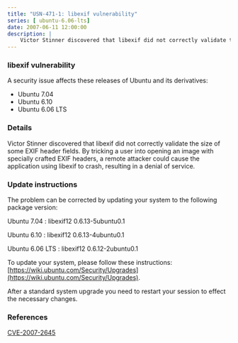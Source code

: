 ```yaml
---
title: "USN-471-1: libexif vulnerability"
series: [ ubuntu-6.06-lts]
date: 2007-06-11 12:00:00
description: |
    Victor Stinner discovered that libexif did not correctly validate the size of some EXIF header fields.  By tricking a user into opening an image with specially crafted EXIF headers, a remote attacker could cause the application using libexif to crash, resulting in a denial of service.
--- 
```

 
### libexif vulnerability

A security issue affects these releases of Ubuntu and its derivatives:

* Ubuntu 7.04
* Ubuntu 6.10
* Ubuntu 6.06 LTS

### Details

Victor Stinner discovered that libexif did not correctly validate the size of some EXIF header fields. By tricking a user into opening an image with specially crafted EXIF headers, a remote attacker could cause the application using libexif to crash, resulting in a denial of service.

### Update instructions

The problem can be corrected by updating your system to the following package version:

Ubuntu 7.04
 : libexif12 <span>0.6.13-5ubuntu0.1</span>

Ubuntu 6.10
 : libexif12 <span>0.6.13-4ubuntu0.1</span>

Ubuntu 6.06 LTS
 : libexif12 <span>0.6.12-2ubuntu0.1</span>

To update your system, please follow these instructions: [https://wiki.ubuntu.com/Security/Upgrades](https://wiki.ubuntu.com/Security/Upgrades).

After a standard system upgrade you need to restart your session to effect the necessary changes.

### References

 [CVE-2007-2645](http://people.ubuntu.com/~ubuntu-security/cve/CVE-2007-2645)
 
